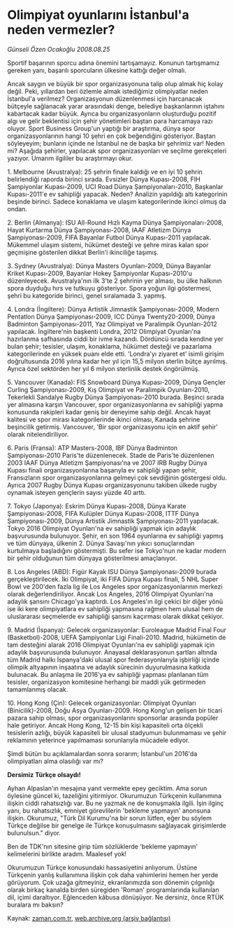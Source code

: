 # Olimpiyat oyunlarını İstanbul'a neden vermezler?

*Günseli Özen Ocakoğlu 2008.08.25*

<tr><td class="metin" colspan="2" style="padding-top: 20px; padding-left: 5px; padding-right: 10px;">Sportif başarının sporcu adına önemini tartışamayız. Konunun tartışmamız gereken yanı, başarılı sporcuların ülkesine kattığı değer olmalı.</td></tr><tr><td class="metin" colspan="2" style="padding-top: 20px; padding-left: 5px; padding-right: 10px;"><p> Ancak saygın ve büyük bir spor organizasyonuna talip olup almak hiç kolay değil. Peki, yıllardan beri özlemle almak istediğimiz olimpiyatlar neden İstanbul'a verilmez? Organizasyonun düzenlenmesi için harcanacak bütçeyle sağlanacak yarar arasındaki denge, belediye başkanlarının iştahını kabartacak kadar büyük. Ayrıca bu organizasyonların oluşturduğu pozitif algı ve gelir beklentisi için şehir yönetimleri baştan para harcamaya razı oluyor. Sport Business Group'un yaptığı bir araştırma, dünya spor organizasyonlarının hangi 10 şehri en çok beğendiğini gösteriyor. Baştan söyleyeyim; bunların içinde ne İstanbul ne de başka bir şehrimiz var! Neden mi? Aşağıda şehirler, yapılacak spor organizasyonları ve seçilme gerekçeleri yazıyor. Umarım ilgililer bu araştırmayı okur.
<p> 1. Melbourne (Avustralya): 25 şehrin finale kaldığı ve en iyi 10 şehrin belirlendiği raporda birinci sırada. Evsizler Dünya Kupası-2008, FIH Şampiyonlar Kupası-2009, UCI Road Dünya Şampiyonaları-2010, Başkanlar Kupası-2011'e ev sahipliği yapacak. Neden? Analizin yapıldığı altı kategorinin beşinde birinci. Sadece konaklama ve ulaşım kategorilerinde ikinci olmuş da ondan.
<p> 2. Berlin (Almanya): ISU All-Round Hızlı Kayma Dünya Şampiyonaları-2008, Hayat Kurtarma Dünya Şampiyonası-2008, IAAF Atletizm Dünya Şampiyonası-2009, FIFA Bayanlar Futbol Dünya Kupası-2011 yapılacak. Mükemmel ulaşım sistemi, hükümet desteği ve şehre miras kalan spor geçmişine gösterilen dikkat Berlin'i ikinciliğe taşımış. 
<p> 3. Sydney (Avustralya): Dünya Masters Oyunları-2009, Dünya Bayanlar Kriket Kupası-2009, Bayanlar Hokey Şampiyonlar Kupası-2010'u düzenleyecek. Avustralya'nın ilk 3'te 2 şehrinin yer alması, bu ülke halkının spora duyduğu hırs ve tutkuyu gösteriyor. Spora yoğun ilgi göstermesi, şehri bu kategoride birinci, genel sıralamada 3. yapmış. 
<p> 4. Londra (İngiltere): Dünya Artistik Jimnastik Şampiyonası-2009, Modern Pentatlon Dünya Şampiyonası-2009, ICC Dünya Twenty20-2009, Dünya Badminton Şampiyonası-2011, Yaz Olimpiyat ve Paralimpik Oyunları-2012 yapılacak. İngiltere'nin başkenti Londra, 2012 Olimpiyat Oyunları'na hazırlanma safhasında ciddi bir ivme kazandı. Dördüncü sırada kendine yer bulan şehir; tesisler, ulaşım, konaklama, hükümet desteği ve pazarlama kategorilerinde en yüksek puanı elde etti. 'Londra'yı ziyaret et' isimli girişim doğrultusunda 2016 yılına kadar her yıl için 15,5 milyon sterlin bütçe ayrılmış. Ayrıca özel sektörden her yıl 6 milyon sterlinlik destek öngörülmüş. 
<p> 5. Vancouver (Kanada): FIS Snowboard Dünya Kupası-2009, Dünya Gençler Curling Şampiyonası-2009, Kış Olimpiyat ve Paralimpik Oyunları-2010, Tekerlekli Sandalye Rugby Dünya Şampiyonası-2010 burada. Beşinci sırada yer almasına karşın Vancouver, spor organizasyonlarına ev sahipliği yapma konusunda rakipleri kadar geniş bir deneyime sahip değil. Ancak hayat kalitesi ve spor mirası kategorilerinde ikinci olması, Kanada şehrine beşincilik getirmiş. Vancouver, 'Bir spor organizasyonu için en aktif şehir' olarak nitelendiriliyor. 
<p> 6. Paris (Fransa): ATP Masters-2008, IBF Dünya Badminton Şampiyonası-2010 Paris'te düzenlenecek. Stade de Paris'te düzenlenen 2003 IAAF Dünya Atletizm Şampiyonası'na ve 2007 IRB Rugby Dünya Kupası finali organizasyonlarına başarıyla ev sahipliği yapan şehir, Fransızların spor organizasyonlarına gelmeyi çok sevdiğinin göstergesi oldu. Ayrıca 2007 Rugby Dünya Kupası organizasyonunu takiben ülkede rugby oynamak isteyen gençlerin sayısı yüzde 40 arttı. 
<p> 7. Tokyo (Japonya): Eskrim Dünya Kupası-2008, Dünya Karate Şampiyonası-2008, FIFA Kulüpler Dünya Kupası-2008, ITTF Dünya Şampiyonası-2009, Dünya Artistik Jimnastik Şampiyonası-2011 yapılacak. Tokyo 2016 Olimpiyat Oyunları'na ev sahipliği yapmak için adaylık başvurusunda bulunuyor. Şehir, en son 1964 oyunlarına ev sahipliği yapmış ve tüm dünyaya, ülkenin 2. Dünya Savaşı'nın yıkıcı sonuçlarından kurtulmaya başladığını göstermişti. Bu sefer ise Tokyo'nun ne kadar modern bir şehir olduğunun tüm dünyaya gösterilmesi amaçlanıyor. 
<p> 8. Los Angeles (ABD): Figür Kayak ISU Dünya Şampiyonası-2009 burada gerçekleştirilecek. İki Olimpiyat, iki FIFA Dünya Kupası finali, 5 NHL Super Bowl ve 200'den fazla lig ile Los Angeles spor organizasyonlarının merkezi olarak değerlendiriliyor. Ancak Los Angeles, 2016 Olimpiyat Oyunları'na adaylık şansını Chicago'ya kaptırdı. Los Angeles'ın ilgi çekici bir diğer yönü ise iki kere olimpiyatlara ev sahipliği yapmasına rağmen hem ulusal hem de uluslararası seçmelerde ev sahipliği şansını kaçırması olarak dikkat çekiyor. 
<p> 9. Madrid (İspanya): Gelecek organizasyonlar: Euroleague Madrid Final Four (Basketbol)-2008, UEFA Şampiyonlar Ligi Finali-2010. Madrid, hükümetin de tam desteğini alarak 2016 Olimpiyat Oyunları'na ev sahipliği yapmak için adaylık başvurusunda bulunuyor. Anayasal deklarasyonun şartları altında tüm Madrid halkı İspanya'daki ulusal spor federasyonlarıyla işbirliği içinde olimpik altyapının inşaatına ve adaylık sürecinin duyurulmasına katkıda bulunacak. Bu anlaşma ile 2016'ya ev sahipliği yapması planlanan tüm tesisler, organizasyon komitesine herhangi bir maddi yük getirmeden tamamlanmış olacak. 
<p> 10. Hong Kong (Çin): Gelecek organizasyonlar: Olimpiyat Oyunları (Binicilik)-2008, Doğu Asya Oyunları-2009. Hong Kong'un gelişen bir ticari pazara sahip olması, spor organizasyonlarını sponsorlar arasında popüler hale getiriyor. Ancak Hong Kong, 12-15 bin kişi kapasiteli orta ölçekli tesislerin azlığı, büyük kapasiteli bir ulusal stadyumun bulunmaması ve şehir reklamının yeterince yapılmaması sorunlarıyla mücadele ediyor. 
<p> Şimdi bütün bu açıklamalardan sonra sorarım; İstanbul'un 2016'da olimpiyatları alma olasılığı var mı?
<p><b>Dersimiz Türkçe olsaydı!</b>
<p>Ayhan Alpaslan'ın mesajına yanıt vermekte epey geciktim. Ama sorun öylesine güncel ki, tazeliğini yitirmiyor. Okurumuzun Türkçenin kullanımına ilişkin ciddi rahatsızlığı var. Bu ne yazmak ne de konuşmakla ilgili. İşin ilginç yanı, bu rahatsızlık, emniyet görevlilerin 'bekleme yapmayın' anonsuna ilişkin. Okurumuz, "Türk Dil Kurumu'na bir sorun lütfen, eğer bu söylem Türkçe değilse bir genelge ile Türkçe konuşulmasını sağlayacak girişimlerde bulunulsun." diyor. 
<p> Ben de TDK'nın sitesine girip tüm sözlüklerde 'bekleme yapmayın' kelimelerini birlikte aradım. Maalesef yok!
<p> Okurumuzun Türkçe konusundaki hassasiyetini anlıyorum. Üstüne Türkçenin yanlış kullanımına ilişkin çok daha vahimlerini hemen her yerde görüyorum. Çok uzağa gitmeyiniz, ekranlarımızda son dönemin çılgınlığı olarak birkaç kanalda birden süregiden 'Roman' programlarında kullanılan dil, içimi daraltıyor. Eğlenceden kâbusa dönüşüyor. Ne dersiniz, önce RTÜK buralara mı baksın?<br/></p></p></p></p></p></p></p></p></p></p></p></p></p></p></p></p></td></tr>

Kaynak: [zaman.com.tr](http://zaman.com.tr/yazar.do?yazino=729792), [web.archive.org (arşiv bağlantısı)](http://web.archive.org/web/20080913083103/http://www.zaman.com.tr:80/yazar.do?yazino=729792)
